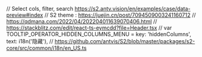 // Select cols, filter, search https://s2.antv.vision/en/examples/case/data-preview#index
// S2 theme : https://juejin.cn/post/7094509003241160712
// https://qdmana.com/2022/04/202204011639070406.html
// https://stackblitz.com/edit/react-ts-eymcdd?file=Header.tsx
// var TOOLTIP_OPERATOR_HIDDEN_COLUMNS_MENU = key: 'hiddenColumns', text: i18n('隐藏'),
// https://github.com/antvis/S2/blob/master/packages/s2-core/src/common/i18n/en_US.ts

